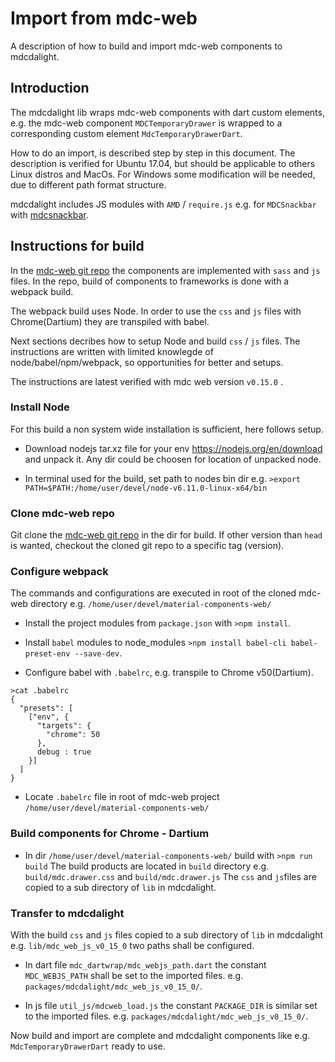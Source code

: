 # Import from mdc-web
A description of how to build and import mdc-web components to mdcdalight.

## Introduction

The mdcdalight lib wraps mdc-web components with dart custom elements, e.g. the mdc-web component `MDCTemporaryDrawer` is wrapped to a corresponding custom element `MdcTemporaryDrawerDart`. 
 
 How to do an import, is described step by step in this document. The description is verified for Ubuntu 17.04, but should be applicable to others Linux distros and MacOs. For Windows some modification will be needed, due to different path format structure.

mdcdalight includes JS modules with `AMD` / `require.js` e.g. for `MDCSnackbar` with [mdcsnackbar](https://github.com/material-components/material-components-web/tree/master/packages/mdc-snackbar#amd). 



## Instructions for build 

In the [mdc-web git repo](https://github.com/material-components/material-components-web) the components are implemented with `sass` and `js` files. In the repo, build of components to frameworks is done with a webpack build.

The webpack build uses Node. In order to use the `css` and `js` files with Chrome(Dartium) they are transpiled with babel.

Next sections decribes how to setup Node and build `css` / `js` files. The instructions are written with limited knowlegde of node/babel/npm/webpack, so opportunities for better and setups.

The instructions are latest verified with mdc web version `v0.15.0` .

### Install Node

For this build a non system wide installation is sufficient, here follows setup.

* Download nodejs tar.xz file for your env https://nodejs.org/en/download and unpack it. Any dir could be choosen for location of unpacked node.

* In terminal used for the build, set path to nodes bin dir e.g. `>export PATH=$PATH:/home/user/devel/node-v6.11.0-linux-x64/bin`

### Clone mdc-web repo

Git clone the [mdc-web git repo](https://github.com/material-components/material-components-web) in the dir for build. If other version than `head` is wanted, checkout the cloned git repo to a specific tag (version).

### Configure webpack

The commands and configurations are executed in root of the cloned mdc-web directory e.g. `/home/user/devel/material-components-web/`

* Install the project modules from `package.json` with `>npm install`.

* Install `babel` modules to node_modules `>npm install babel-cli babel-preset-env --save-dev`.

* Configure babel with `.babelrc`, e.g. transpile to Chrome v50(Dartium).

```
>cat .babelrc 
{
  "presets": [
    ["env", {
      "targets": {
        "chrome": 50
      },
      debug : true
    }]
  ]
}
```

* Locate `.babelrc` file in root of mdc-web project `/home/user/devel/material-components-web/`

### Build components for Chrome - Dartium

* In dir `/home/user/devel/material-components-web/` build with `>npm run build` The build products are located in `build` directory e.g. `build/mdc.drawer.css` and `build/mdc.drawer.js` The `css` and `js`files are copied to a sub directory of `lib` in mdcdalight.

### Transfer to mdcdalight

With the build `css` and `js` files copied to a sub directory of `lib` in mdcdalight e.g. `lib/mdc_web_js_v0_15_0` two paths shall be configured.

* In dart file `mdc_dartwrap/mdc_webjs_path.dart` the constant `MDC_WEBJS_PATH` shall be set to the imported files. e.g. `packages/mdcdalight/mdc_web_js_v0_15_0/`.

* In js file `util_js/mdcweb_load.js` the constant `PACKAGE_DIR` is similar set to the imported files. e.g. `packages/mdcdalight/mdc_web_js_v0_15_0/`.

Now build and import are complete and mdcdalight components like e.g. `MdcTemporaryDrawerDart` ready to use.
